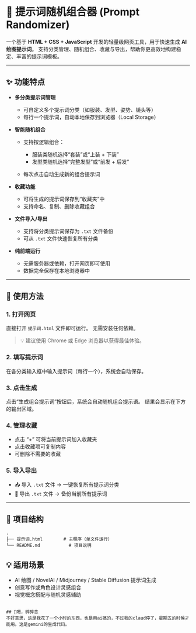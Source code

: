 # 🎨 提示词随机组合器 (Prompt Randomizer)

一个基于 **HTML + CSS + JavaScript** 开发的轻量级网页工具，用于快速生成 **AI 绘图提示词**。
支持分类管理、随机组合、收藏与导出，帮助你更高效地构建稳定、丰富的提示词模板。

---

## ✨ 功能特点

* **多分类提示词管理**

  * 可自定义多个提示词分类（如服装、发型、姿势、镜头等）
  * 每行一个提示词，自动本地保存到浏览器（Local Storage）
* **智能随机组合**

  * 支持按逻辑组合：

    * 服装类随机选择“套装”或“上装 + 下装”
    * 发型类随机选择“完整发型”或“前发 + 后发”
  * 每次点击自动生成新的组合提示词
* **收藏功能**

  * 可将生成的提示词保存到“收藏夹”中
  * 支持命名、复制、删除收藏组合
* **文件导入/导出**

  * 支持将分类提示词保存为 `.txt` 文件备份
  * 可从 `.txt` 文件快速恢复所有分类
* **纯前端运行**

  * 无需服务器或依赖，打开网页即可使用
  * 数据完全保存在本地浏览器中

---

## 🚀 使用方法

### 1. 打开网页

直接打开 `提示词.html` 文件即可运行。
无需安装任何依赖。

> 💡 建议使用 Chrome 或 Edge 浏览器以获得最佳体验。

### 2. 填写提示词

在各分类输入框中输入提示词（每行一个），系统会自动保存。

### 3. 点击生成

点击“生成组合提示词”按钮后，系统会自动随机组合提示语。
结果会显示在下方的输出区域。

### 4. 管理收藏

* 点击 “+” 可将当前提示词加入收藏夹
* 点击收藏项可复制内容
* 可删除不需要的收藏

### 5. 导入导出

* 📤 导入 `.txt` 文件 → 一键恢复所有提示词分类
* 💾 导出 `.txt` 文件 → 备份当前所有提示词

---

## 🧱 项目结构

```
.
├── 提示词.html        # 主程序（单文件运行）
└── README.md           # 项目说明
```

## 💡 适用场景

* AI 绘图 / NovelAI / Midjourney / Stable Diffusion 提示词生成
* 创意写作或角色设计灵感组合
* 视觉概念搭配与随机灵感辅助
```

## 🐔嗯，碎碎念
不好意思，这是我花了一个小时的东西，也是用ai搞的，不过我的claud停了，星期五的时候才能用。这是gemini的生成代码。
